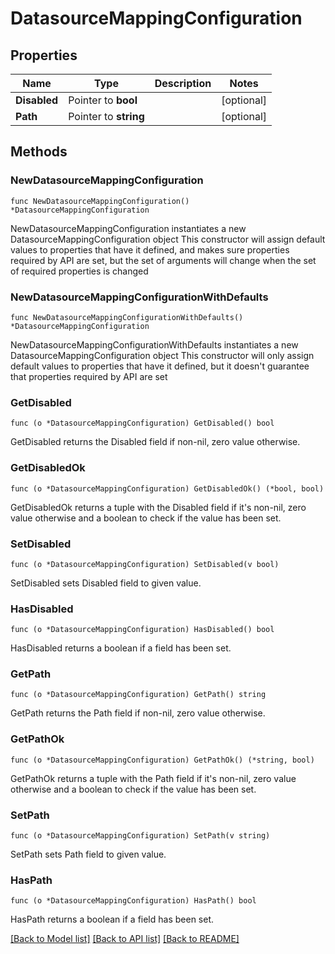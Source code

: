 # DatasourceMappingConfiguration

## Properties

Name | Type | Description | Notes
------------ | ------------- | ------------- | -------------
**Disabled** | Pointer to **bool** |  | [optional] 
**Path** | Pointer to **string** |  | [optional] 

## Methods

### NewDatasourceMappingConfiguration

`func NewDatasourceMappingConfiguration() *DatasourceMappingConfiguration`

NewDatasourceMappingConfiguration instantiates a new DatasourceMappingConfiguration object
This constructor will assign default values to properties that have it defined,
and makes sure properties required by API are set, but the set of arguments
will change when the set of required properties is changed

### NewDatasourceMappingConfigurationWithDefaults

`func NewDatasourceMappingConfigurationWithDefaults() *DatasourceMappingConfiguration`

NewDatasourceMappingConfigurationWithDefaults instantiates a new DatasourceMappingConfiguration object
This constructor will only assign default values to properties that have it defined,
but it doesn't guarantee that properties required by API are set

### GetDisabled

`func (o *DatasourceMappingConfiguration) GetDisabled() bool`

GetDisabled returns the Disabled field if non-nil, zero value otherwise.

### GetDisabledOk

`func (o *DatasourceMappingConfiguration) GetDisabledOk() (*bool, bool)`

GetDisabledOk returns a tuple with the Disabled field if it's non-nil, zero value otherwise
and a boolean to check if the value has been set.

### SetDisabled

`func (o *DatasourceMappingConfiguration) SetDisabled(v bool)`

SetDisabled sets Disabled field to given value.

### HasDisabled

`func (o *DatasourceMappingConfiguration) HasDisabled() bool`

HasDisabled returns a boolean if a field has been set.

### GetPath

`func (o *DatasourceMappingConfiguration) GetPath() string`

GetPath returns the Path field if non-nil, zero value otherwise.

### GetPathOk

`func (o *DatasourceMappingConfiguration) GetPathOk() (*string, bool)`

GetPathOk returns a tuple with the Path field if it's non-nil, zero value otherwise
and a boolean to check if the value has been set.

### SetPath

`func (o *DatasourceMappingConfiguration) SetPath(v string)`

SetPath sets Path field to given value.

### HasPath

`func (o *DatasourceMappingConfiguration) HasPath() bool`

HasPath returns a boolean if a field has been set.


[[Back to Model list]](../README.md#documentation-for-models) [[Back to API list]](../README.md#documentation-for-api-endpoints) [[Back to README]](../README.md)


